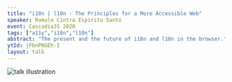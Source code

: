 ```yaml
---
title: "i18n | l10n - The Principles for a More Accessible Web"
speaker: Romulo Cintra Espirito Santo
event: CascadiaJS 2020
tags: ["a11y","i18n","l10n"]
abstract: "The present and the future of i18n and l10n in the browser."
ytId: jFbnPNGEh-I
layout: talk
---
```

![talk illustration](https://2020.cascadiajs.com/images/speakers/romulo-cintra-illustration.png)
